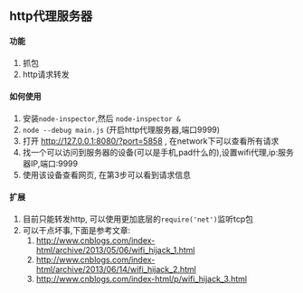 ## http代理服务器
#### 功能
1. 抓包
2. http请求转发

#### 如何使用
1. 安装`node-inspector`,然后 `node-inspector &`
2. `node --debug main.js` (开启http代理服务器,端口9999)
3. 打开 http://127.0.0.1:8080/?port=5858 , 在network下可以查看所有请求
4. 找一个可以访问到服务器的设备(可以是手机,pad什么的),设置wifi代理,ip:服务器IP,端口:9999
5. 使用该设备查看网页, 在第3步可以看到请求信息

#### 扩展
1. 目前只能转发http, 可以使用更加底层的`require('net')`监听tcp包
2. 可以干点坏事,下面是参考文章:
    1. http://www.cnblogs.com/index-html/archive/2013/05/06/wifi_hijack_1.html
    2. http://www.cnblogs.com/index-html/archive/2013/06/14/wifi_hijack_2.html
    3. http://www.cnblogs.com/index-html/p/wifi_hijack_3.html